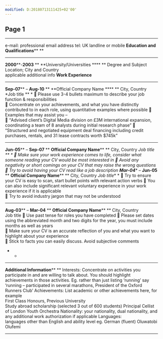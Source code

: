 ```yaml
---
modified: D:20180713111425+02'00'
---
```


## Page 1

** **
e-mail: professional email address tel: UK landline or mobile 
**Education and Qualifications**** **
** **
**2000****-****2003**** **
**University/Universities **** **
Degree and Subject  
Location; City and Country  
applicable additional info
**Work Experience** 
** **
**Sep-07**** – ****Aug-10**** **
**Official Company Name **** **
City, Country 
*Job title ** *
 
Please use 3-4 bullets maximum to describe your job function & 
responsibilities  
 
Concentrate on your achievements, and what you have distinctly 
contributed to in each role, using quantitative examples where possible 
 
Examples that may assist you –  
 
“Advised client’s Digital Media division on £3M international expansion, 
coordinating a team of 8 analysts during initial research phase” 
 
“Structured and negotiated equipment deal financing including credit 
purchases, rentals, and 31 lease contracts worth $745k” 
** **
**Jun-05**** – ****Sep-07**** **
**Official Company Name**** **
City, Country 
*Job title ** *
 
Make sure your work experience comes to life, consider what someone 
reading your CV would be most interested in 
 
Avoid any negativity or short comings on your CV that may raise the 
wrong questions  
 
Try to avoid having your CV read like a job description 
**Mar-04**** – ****Jun-05**** **
**Official Company Name**** **
City, Country 
*Job title** *
 
Try to ensure your CV is easy to scan, start bullet points with relevant 
action verbs 
 
You can also include significant relevant voluntary experience in your 
work experience if it is applicable  
 
Try to avoid industry jargon that may not be understood  
** **
**Aug-03**** – ****Mar-04**** **
**Official Company Name**** **
City, Country  
Job title 
 
Use past tense for roles you have completed 
 
Please set dates using the abbreviated month and two digits for the year, 
you must include months as well as years  
 
Make sure your CV is an accurate reflection of you and what you want to 
highlight about your experience  
 
Stick to facts you can easily discuss. Avoid subjective comments 
* *
** **
**Additional Information**** **
Interests: 
Concentrate on activities you participate in and are willing to talk about. You 
should highlight achievements in those activities. Eg. rather than just listing 
‘running’ say ‘running – participated in several marathons, President of the 
Oxford Runners Club’ 
Achievements: 
List academic or other achievements here, for example  
First Class Honours, Previous University  
Study abroad scholarship (selected 3 out of 600 students) 
Principal Cellist of London Youth Orchestra 
Nationality: 
your nationality, dual nationality, and any additional work authorization if 
applicable 
Languages:  
languages other than English and ability level eg. German (fluent) 
Oluwatobi Olufemi

---
